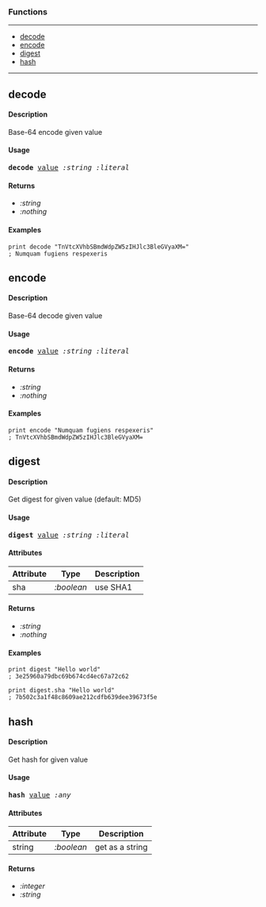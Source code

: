 ### Functions

---

<!--ts-->
   * [decode](#decode)
   * [encode](#encode)
   * [digest](#digest)
   * [hash](#hash)
<!--te-->

---


## decode

#### Description

Base-64 encode given value

#### Usage

<pre>
<b>decode</b> <ins>value</ins> <i>:string</i> <i>:literal</i>
</pre>

#### Returns

- *:string*
- *:nothing*

#### Examples

```red
print decode "TnVtcXVhbSBmdWdpZW5zIHJlc3BleGVyaXM="
; Numquam fugiens respexeris
```

## encode

#### Description

Base-64 decode given value

#### Usage

<pre>
<b>encode</b> <ins>value</ins> <i>:string</i> <i>:literal</i>
</pre>

#### Returns

- *:string*
- *:nothing*

#### Examples

```red
print encode "Numquam fugiens respexeris"
; TnVtcXVhbSBmdWdpZW5zIHJlc3BleGVyaXM=
```

## digest

#### Description

Get digest for given value (default: MD5)

#### Usage

<pre>
<b>digest</b> <ins>value</ins> <i>:string</i> <i>:literal</i>
</pre>
#### Attributes

|Attribute|Type|Description|
|---|---|---|
|sha|<i>:boolean</i>|use SHA1|

#### Returns

- *:string*
- *:nothing*

#### Examples

```red
print digest "Hello world"
; 3e25960a79dbc69b674cd4ec67a72c62

print digest.sha "Hello world"
; 7b502c3a1f48c8609ae212cdfb639dee39673f5e
```

## hash

#### Description

Get hash for given value

#### Usage

<pre>
<b>hash</b> <ins>value</ins> <i>:any</i>
</pre>
#### Attributes

|Attribute|Type|Description|
|---|---|---|
|string|<i>:boolean</i>|get as a string|

#### Returns

- *:integer*
- *:string*
